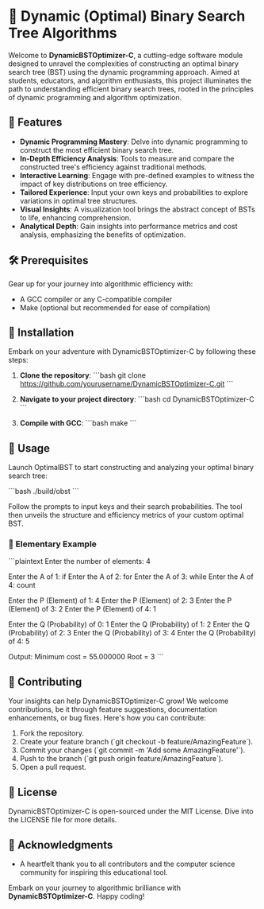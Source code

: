 # 🌳 Dynamic (Optimal) Binary Search Tree Algorithms

Welcome to **DynamicBSTOptimizer-C**, a cutting-edge software module designed to unravel the complexities of constructing an optimal binary search tree (BST) using the dynamic programming approach. Aimed at students, educators, and algorithm enthusiasts, this project illuminates the path to understanding efficient binary search trees, rooted in the principles of dynamic programming and algorithm optimization.

## 🌟 Features

- **Dynamic Programming Mastery**: Delve into dynamic programming to construct the most efficient binary search tree.
- **In-Depth Efficiency Analysis**: Tools to measure and compare the constructed tree's efficiency against traditional methods.
- **Interactive Learning**: Engage with pre-defined examples to witness the impact of key distributions on tree efficiency.
- **Tailored Experience**: Input your own keys and probabilities to explore variations in optimal tree structures.
- **Visual Insights**: A visualization tool brings the abstract concept of BSTs to life, enhancing comprehension.
- **Analytical Depth**: Gain insights into performance metrics and cost analysis, emphasizing the benefits of optimization.

## 🛠 Prerequisites

Gear up for your journey into algorithmic efficiency with:
- A GCC compiler or any C-compatible compiler
- Make (optional but recommended for ease of compilation)

## 🔧 Installation

Embark on your adventure with DynamicBSTOptimizer-C by following these steps:

1. **Clone the repository**:
   \`\`\`bash
   git clone https://github.com/yourusername/DynamicBSTOptimizer-C.git
   \`\`\`

2. **Navigate to your project directory**:
   \`\`\`bash
   cd DynamicBSTOptimizer-C
   \`\`\`

3. **Compile with GCC**:
   \`\`\`bash
   make
   \`\`\`

## 🚀 Usage

Launch OptimalBST to start constructing and analyzing your optimal binary search tree:

\`\`\`bash
./build/obst
\`\`\`

Follow the prompts to input keys and their search probabilities. The tool then unveils the structure and efficiency metrics of your custom optimal BST.

### 📝 Elementary Example

\`\`\`plaintext
Enter the number of elements: 4

Enter the A of 1: if
Enter the A of 2: for
Enter the A of 3: while
Enter the A of 4: count

Enter the P (Element) of 1: 4
Enter the P (Element) of 2: 3
Enter the P (Element) of 3: 2
Enter the P (Element) of 4: 1

Enter the Q (Probability) of 0: 1
Enter the Q (Probability) of 1: 2
Enter the Q (Probability) of 2: 3
Enter the Q (Probability) of 3: 4
Enter the Q (Probability) of 4: 5

Output:
Minimum cost = 55.000000
Root  = 3
\`\`\`


## 👥 Contributing

Your insights can help DynamicBSTOptimizer-C grow! We welcome contributions, be it through feature suggestions, documentation enhancements, or bug fixes. Here's how you can contribute:

1. Fork the repository.
2. Create your feature branch (\`git checkout -b feature/AmazingFeature\`).
3. Commit your changes (\`git commit -m 'Add some AmazingFeature'\`).
4. Push to the branch (\`git push origin feature/AmazingFeature\`).
5. Open a pull request.

## 📜 License

DynamicBSTOptimizer-C is open-sourced under the MIT License. Dive into the LICENSE file for more details.

## 💖 Acknowledgments

- A heartfelt thank you to all contributors and the computer science community for inspiring this educational tool.

Embark on your journey to algorithmic brilliance with **DynamicBSTOptimizer-C**. Happy coding!
